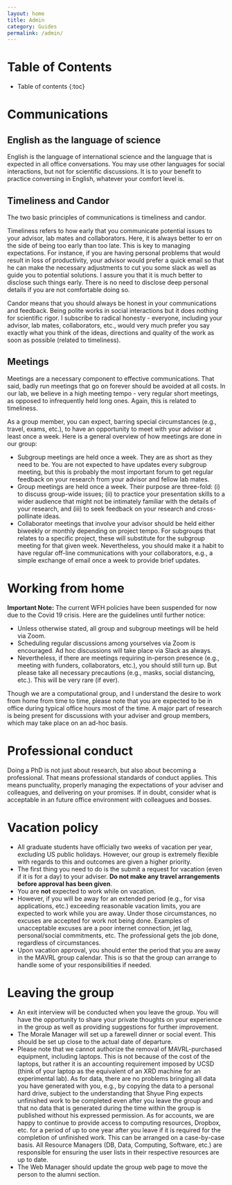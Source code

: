 ```yaml
---
layout: home
title: Admin
category: Guides
permalink: /admin/
---
```



# Table of Contents

* Table of contents
{:toc}

# Communications

## English as the language of science

English is the language of international science and the language that is expected in all office conversations. You may use other languages for social interactions, but not for scientific discussions. It is to your benefit to practice conversing in English, whatever your comfort level is.

## Timeliness and Candor

The two basic principles of communications is timeliness and candor.

Timeliness refers to how early that you communicate potential issues to your advisor, lab mates and collaborators. Here, it is always better to err on the side of being too early than too late. This is key to managing expectations. For instance, if you are having personal problems that would result in loss of productivity, your advisor would prefer a quick email so that he can make the necessary adjustments to cut you some slack as well as guide you to potential solutions. I assure you that it is much better to disclose such things early. There is no need to disclose deep personal details if you are not comfortable doing so. 

Candor means that you should always be honest in your communications and feedback. Being polite works in social interactions but it does nothing for scientific rigor. I subscribe to radical honesty - everyone, including your advisor, lab mates, collaborators, etc., would very much prefer you say exactly what you think of the ideas, directions and quality of the work as soon as possible (related to timeliness).

## Meetings

Meetings are a necessary component to effective communications. That said, badly run meetings that go on forever should be avoided at all costs. In our lab, we believe in a high meeting tempo - very regular short meetings, as opposed to infrequently held long ones. Again, this is related to timeliness.

As a group member, you can expect, barring special circumstances (e.g., travel, exams, etc.), to have an opportunity to meet with your advisor at least once a week. Here is a general overview of how meetings are done in our group:
* Subgroup meetings are held once a week. They are as short as they need to be. You are not expected to have updates every subgroup meeting, but this is probably the most important forum to get regular feedback on your research from your advisor and fellow lab mates.
* Group meetings are held once a week. Their purpose are three-fold: (i) to discuss group-wide issues; (ii) to practice your presentation skills to a wider audience that might not be intimately familiar with the details of your research, and (iii) to seek feedback on your research and cross-pollinate ideas.
* Collaborator meetings that involve your advisor should be held either biweekly or monthly depending on project tempo. For subgroups that relates to a specific project, these will substitute for the subgroup meeting for that given week. Nevertheless, you should make it a habit to have regular off-line communications with your collaborators, e.g., a simple exchange of email once a week to provide brief updates.

# Working from home

**Important Note:** The current WFH policies have been suspended for now due to the Covid 19 crisis. Here are the guidelines until further notice:
- Unless otherwise stated, all group and subgroup meetings will be held via Zoom.
- Scheduling regular discussions among yourselves via Zoom is encouraged. Ad hoc discussions will take place via Slack as always.
- Nevertheless, if there are meetings requiring in-person presence (e.g., meeting with funders, collaborators, etc.), you should still turn up. But please take all necessary precautions (e.g., masks, social distancing, etc.). This will be very rare (if ever).

Though we are a computational group, and I understand the desire to work from home from time to time, please note that you are expected to be in office during typical office hours most of the time. A major part of research is being present for discussions with your adviser and group members, which may take place on an ad-hoc basis.

# Professional conduct

Doing a PhD is not just about research, but also about becoming a professional. That means professional standards of conduct applies. This means punctuality, properly managing the expectations of your adviser and colleagues, and delivering on your promises. If in doubt, consider what is acceptable in an future office environment with colleagues and bosses.

# Vacation policy

* All graduate students have officially two weeks of vacation per year, excluding US public holidays. However, our group is extremely flexible with regards to this and outcomes are given a higher priority.
* The first thing you need to do is the submit a request for vacation (even if it is for a day) to your adviser. **Do not make any travel arrangements before approval has been given**.
* You are **not** expected to work while on vacation.
* However, if you will be away for an extended period (e.g., for visa applications, etc.) exceeding reasonable vacation limits, you are expected to work while you are away. Under those circumstances, no excuses are accepted for work not being done. Examples of unacceptable excuses are a poor internet connection, jet lag, personal/social commitments, etc. The professional gets the job done, regardless of circumstances.
* Upon vacation approval, you should enter the period that you are away in the MAVRL group calendar. This is so that the group can arrange to handle some of your responsibilities if needed.

# Leaving the group

* An exit interview will be conducted when you leave the group. You will have the opportunity to share your private thoughts on your experience in the group as well as providing suggestions for further improvement.
* The Morale Manager will set up a farewell dinner or social event. This should be set up close to the actual date of departure.
* Please note that we cannot authorize the removal of MAVRL-purchased equipment, including laptops. This is not because of the cost of the laptops, but rather it is an accounting requirement imposed by UCSD (think of your laptop as the equivalent of an XRD machine for an experimental lab). As for data, there are no problems bringing all data you have generated with you, e.g., by copying the data to a personal hard drive, subject to the understanding that Shyue Ping expects unfinished work to be completed even after you leave the group and that no data that is generated during the time within the group is published without his expressed permission. As for accounts, we are happy to continue to provide access to computing resources, Dropbox, etc. for a period of up to one year after you leave if it is required for the completion of unfinished work. This can be arranged on a case-by-case basis. All Resource Managers (DB, Data, Computing, Software, etc.) are responsible for ensuring the user lists in their respective resources are up to date.
* The Web Manager should update the group web page to move the person to the alumni section.
